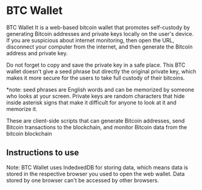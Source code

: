 # BTC Wallet

BTC Wallet
It is a web-based bitcoin wallet that promotes self-custody by generating Bitcoin addresses and private keys locally on the user's device. If you are suspicious about internet monitoring, then open the URL, disconnect your computer from the internet, and then generate the Bitcoin address and private key.

Do not forget to copy and save the private key in a safe place. This BTC wallet doesn't give a seed phrase but directly the original private key, which makes it more secure for the users to take full custody of their bitcoins.

*note: seed phrases are English words and can be memorized by someone who looks at your screen. Private keys are random characters that hide inside asterisk signs that make it difficult for anyone to look at it and memorize it.

These are client-side scripts that can generate Bitcoin addresses, send Bitcoin transactions to the blockchain, and monitor Bitcoin data from the bitcoin blockchain

## Instructions to use 

Note: BTC Wallet uses IndedxedDB for storing data, which means data is stored in the respective browser you used to open the web wallet. Data stored by one browser can't be accessed by other browsers.
 
